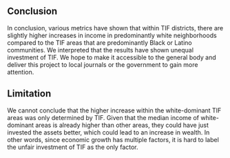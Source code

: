 ## Conclusion

In conclusion, various metrics have shown that within TIF districts, there are slightly higher increases in income in predominantly white neighborhoods compared to the TIF areas that are predominantly Black or Latino communities. We interpreted that the results have shown unequal investment of TIF. We hope to make it accessible to the general body and deliver this project to local journals or the government to gain more attention. 


## Limitation
We cannot conclude that the higher increase within the white-dominant TIF areas was only determined by TIF. Given that the median income of white-dominant areas is already higher than other areas, they could have just invested the assets better, which could lead to an increase in wealth. In other words, since economic growth has multiple factors, it is hard to label the unfair investment of TIF as the only factor.
